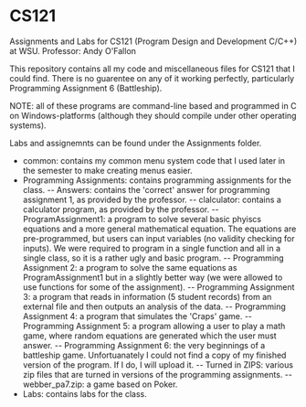 # CS121
Assignments and Labs for CS121 (Program Design and Development C/C++) at WSU.
Professor: Andy O'Fallon

This repository contains all my code and miscellaneous files for CS121 that I could find. There is no guarentee on any of it working perfectly, particularly Programming Assignment 6 (Battleship).

NOTE: all of these programs are command-line based and programmed in C on Windows-platforms (although they should compile under other operating systems).

Labs and assignemnts can be found under the Assignments folder.
- common: contains my common menu system code that I used later in the semester to make creating menus easier.
- Programming Assignments: contains programming assignments for the class.
-- Answers: contains the 'correct' answer for programming assignment 1, as provided by the professor.
-- clalculator: contains a calculator program, as provided by the professor.
-- ProgramAssignment1: a program to solve several basic phyiscs equations and a more general mathematical equation. The equations are pre-programmed, but users can input variables (no validity checking for inputs). We were required to program in a single function and all in a single class, so it is a rather ugly and basic program.
-- Programming Assignment 2: a program to solve the same equations as ProgramAssignment1 but in a slightly better way (we were allowed to use functions for some of the assignment).
-- Programming Assignment 3: a program that reads in information (5 student records) from an external file and then outputs an analysis of the data.
-- Programming Assignment 4: a program that simulates the 'Craps' game.
-- Programming Assignment 5: a program allowing a user to play a math game, where random equations are generated which the user must answer.
-- Programming Assignment 6: the very beginnings of a battleship game. Unfortuanately I could not find a copy of my finished version of the program. If I do, I will upload it.
-- Turned in ZIPS: various zip files that are turned in versions of the programming assignments.
-- webber_pa7.zip: a game based on Poker.
- Labs: contains labs for the class.
